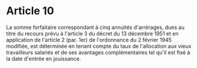 # Article 10

La somme forfaitaire correspondant à cinq annuités d'arrérages, dues au titre du recours prévu à l'article 3 du décret du 13 décembre 1951 et en application de l'article 2 (par. 1er) de l'ordonnance du 2 février 1945 modifiée, est déterminée en tenant compte du taux de l'allocation aux vieux travailleurs salariés et de ses avantages complémentaires tel qu'il est fixé à la date d'entrée en jouissance.
